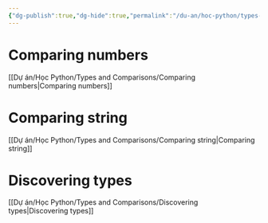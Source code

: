 ```yaml
---
{"dg-publish":true,"dg-hide":true,"permalink":"/du-an/hoc-python/types-and-comparisons/types-and-comparisons/","hide":true,"dgPassFrontmatter":true}
---
```


# Comparing numbers
[[Dự án/Học Python/Types and Comparisons/Comparing numbers\|Comparing numbers]]


# Comparing string
[[Dự án/Học Python/Types and Comparisons/Comparing string\|Comparing string]]

# Discovering types
[[Dự án/Học Python/Types and Comparisons/Discovering types\|Discovering types]]